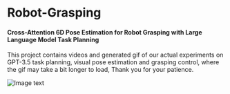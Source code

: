 # Robot-Grasping
#### Cross-Attention 6D Pose Estimation for Robot Grasping with Large Language Model Task Planning

This project contains videos and generated gif of our actual experiments on GPT-3.5 task planning, visual pose estimation and grasping control, where the gif may take a bit longer to load, Thank you for your patience.

 ![Image text](https://github.com/serafly/Robot-Grasping/blob/main/Robot%20Grasping.gif)
